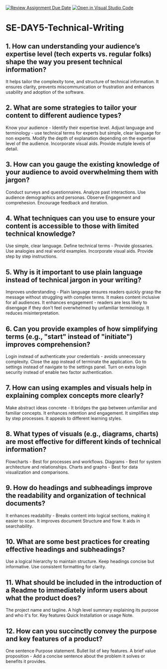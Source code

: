 [![Review Assignment Due Date](https://classroom.github.com/assets/deadline-readme-button-22041afd0340ce965d47ae6ef1cefeee28c7c493a6346c4f15d667ab976d596c.svg)](https://classroom.github.com/a/zsAR-pyY)
[![Open in Visual Studio Code](https://classroom.github.com/assets/open-in-vscode-2e0aaae1b6195c2367325f4f02e2d04e9abb55f0b24a779b69b11b9e10269abc.svg)](https://classroom.github.com/online_ide?assignment_repo_id=18493275&assignment_repo_type=AssignmentRepo)
# SE-DAY5-Technical-Writing
## 1. How can understanding your audience’s expertise level (tech experts vs. regular folks) shape the way you present technical information?
It helps tailor the complexity tone, and structure of technical information. It ensures clarity, prevents miscommunication or frustration and enhances usability and adoption of the software.
## 2. What are some strategies to tailor your content to different audience types?
Know your audience - Identify their expertise level.
Adjust language and terminology - use technical terms for experts but simple, clear language for non experts.
Modify the depth of explanation depending on the expertise level of the audience.
Incorporate visual aids.
Provide mutiple levels of detail.
## 3. How can you gauge the existing knowledge of your audience to avoid overwhelming them with jargon?
Conduct surveys and questionnaires.
Analyze past interactions.
Use audience demographics and personas.
Observe Engagement and comprehesion.
Encourage feedback and iteration.
## 4. What techniques can you use to ensure your content is accessible to those with limited technical knowledge?
Use simple, clear language.
Define technical terms - Provide glossaries.
Use analogies and real world examples.
Incorporate visual aids.
Provide step by step instructions.
## 5. Why is it important to use plain language instead of technical jargon in your writing?
Improves understanding - Plain language ensures readers quickly grasp the message without struggling with complex terms.
It makes content inclusive for all audiences.
It enhances engagement - readers are less likely to disengage if they don't feel overwhelmed by unfamiliar terminology.
It reduces misinterpretation.
## 6. Can you provide examples of how simplifying terms (e.g., "start" instead of "initiate") improves comprehension?
Login instead of authenticate your credentials - avoids unnecessary complexity.
Close the app instead of terminate the application.
Go to settings instead of navigate to the settings panel.
Turn on extra login security instead of enable two factor authentication.
## 7. How can using examples and visuals help in explaining complex concepts more clearly?
Make abstract ideas concrete - It bridges the gap between unfamiliar and familiar concepts.
It enhances retention and engagement.
It simplifies step by step processes.
It appeals to different learning styles.
## 8. What types of visuals (e.g., diagrams, charts) are most effective for different kinds of technical information?
Flowcharts - Best for processes and workflows.
Diagrams - Best for system architecture and relationships.
Charts and graphs - Best for data visualization and comparisons.
## 9. How do headings and subheadings improve the readability and organization of technical documents?
It enhances readabilty - Breaks content into logical sections, making it easier to scan.
It improves document Structure and flow.
It aids in searchability.
## 10. What are some best practices for creating effective headings and subheadings?
Use a logical hierarchy to maintain structure.
Keep headings concise but informative.
Use consistent formatting for clarity.
## 11. What should be included in the introduction of a Readme to immediately inform users about what the product does?
The project name and tagline.
A high level summary explaining its purpose and who it's for.
Key features
Quick Installation or usage Note.
## 12. How can you succinctly convey the purpose and key features of a product?
One sentence Purpose statement.
Bullet list of key features.
A brief value proposition - Add a concise sentence about the problem it solves or benefits it provides.
